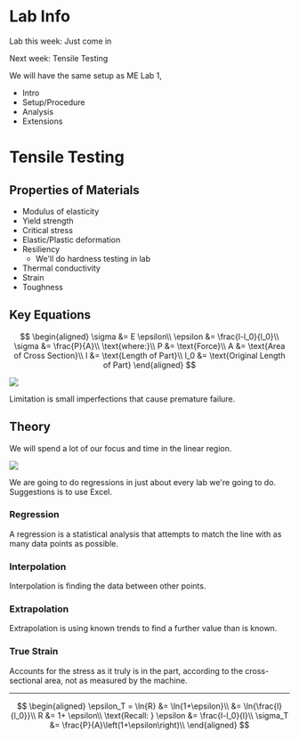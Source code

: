 # Lab Info

Lab this week: Just come in

Next week: Tensile Testing

We will have the same setup as ME Lab 1,

* Intro
* Setup/Procedure
* Analysis
* Extensions

# Tensile Testing

## Properties of Materials

* Modulus of elasticity
* Yield strength
* Critical stress
* Elastic/Plastic deformation
* Resiliency
  * We'll do hardness testing in lab
* Thermal conductivity
* Strain
* Toughness

## Key Equations

$$
\begin{aligned}
\sigma &= E \epsilon\\
\epsilon &= \frac{l-l_0}{l_0}\\
\sigma &= \frac{P}{A}\\
\text{where:}\\
P &= \text{Force}\\
A &= \text{Area of Cross Section}\\
l &= \text{Length of Part}\\
l_0 &= \text{Original Length of Part}
\end{aligned}
$$

![](!imgdir/ddb39bee8a810778bbf74d7f5d33848afa12c2bb.png)

Limitation is small imperfections that cause premature failure.

## Theory

We will spend a lot of our focus and time in the linear region.

![](!imgdir/b725aa33097f5499d8494280c8d8dc79ad195e04.png)

We are going to do regressions in just about every lab we're going to do.
Suggestions is to use Excel.

### Regression
A regression is a statistical analysis that attempts to match the line with as many data points as possible.

### Interpolation
Interpolation is finding the data between other points.

### Extrapolation
Extrapolation is using known trends to find a further value than is known.

### True Strain

Accounts for the stress as it truly is in the part, according to the cross-sectional area, not as measured by the machine.

***

$$
\begin{aligned}
    \epsilon_T = \ln{R} &= \ln{1+\epsilon}\\
    &= \ln{\frac{l}{l_0}}\\
    R &= 1+ \epsilon\\
    \text{Recall: } \epsilon &= \frac{l-l_0}{l}\\
    \sigma_T &= \frac{P}{A}\left(1+\epsilon\right)\\
\end{aligned}
$$


